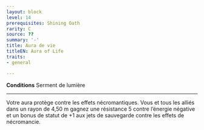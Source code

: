 ```yaml
---
layout: block
level: 14
prerequisites: Shining Oath
rarity: C
source: ??
summary: '-'
title: Aura de vie
titleEN: Aura of Life
traits:
- general

---
```


<p><strong>Conditions</strong> Serment de lumière</p>
<hr>
<p>Votre aura protège contre les effets nécromantiques. Vous et tous les alliés dans un rayon de 4,50 m gagnez une résistance 5 contre l’énergie négative et un bonus de statut de +1 aux jets de sauvegarde contre les effets de nécromancie.</p>
